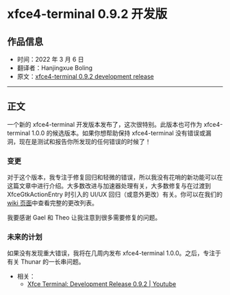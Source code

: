 # xfce4-terminal 0.9.2 开发版

## 作品信息

- 时间：2022 年 3 月 6 日
- 翻译者：Hanjingxue Boling
- 原文：[xfce4-terminal 0.9.2 development release](http://users.uoa.gr/~sdi1800073/sources/xfce_blog11.html)

----

## 正文

一个新的 xfce4-terminal 开发版本发布了，这次很特别。此版本也可作为 xfce4-terminal 1.0.0 的候选版本。如果你想帮助保持 xfce4-terminal 没有错误或漏洞，现在是测试和报告你所发现的任何错误的时候了！

### 变更

对于这个版本，我专注于修复回归和轻微的错误，所以我没有花哨的新功能可以在这篇文章中进行介绍。大多数改进与加速器处理有关，大多数修复与在过渡到 XfceGtkActionEntry 时引入的 UI/UX 回归（或意外更改）有关。你可以在我们的 [wiki 页面](https://docs.xfce.org/apps/xfce4-terminal/start#latest_release)中查看完整的更改列表。

我要感谢 Gael 和 Theo 让我注意到很多需要修复的问题。

### 未来的计划

如果没有发现重大错误，我将在几周内发布 xfce4-terminal 1.0.0。之后，专注于有关 Thunar 的一长串问题。

- 相关：  
  - [Xfce Terminal: Development Release 0.9.2 | Youtube](https://www.youtube.com/watch?v=jQsmE0k1LdM)